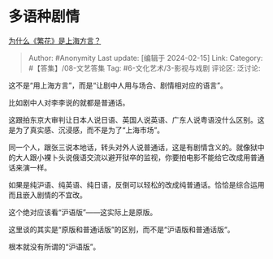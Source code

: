 # 多语种剧情
[为什么《繁花》是上海方言？](https://www.zhihu.com/question/639172024/answer/3396805420)

> Author: #Anonymity
> Last update: [编辑于 2024-02-15]
> Link:
> Category: #【答集】/08-文艺答集 
> Tag: #6-文化艺术/3-影视与戏剧 
> 评论区:
> 泛讨论:

这不是“用上海方言”，而是“让剧中人用与场合、剧情相对应的语言”。

比如剧中人对李李说的就都是普通话。

这跟拍东京大审判让日本人说日语、英国人说英语、广东人说粤语没什么区别。这是为了真实感、沉浸感，而不是为了“上海市场”。

同一个人，跟张三说本地话，转头对外人说普通话，这是有剧情含义的。就像狱中的大人跟小裸卜头说俄语交流以避开狱卒的监视，你要拍电影不能给它改成用普通话来演一样。

如果是纯沪语、纯英语、纯日语，反倒可以轻松的改成纯普通话。恰恰是综合运用而且嵌入剧情的不宜改。

这个绝对应该看“沪语版”——这实际上是原版。

这里谈的其实是“原版和普通话版”的区别，而不是“沪语版和普通话版“。

根本就没有所谓的“沪语版”。